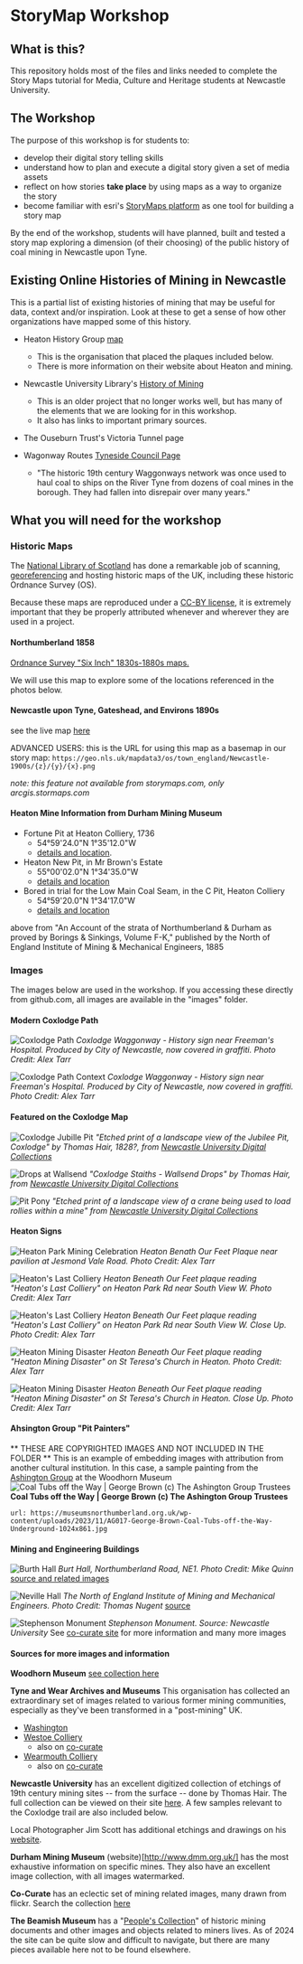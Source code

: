 # StoryMap Workshop

## What is this?
This repository holds most of the files and links needed to complete the Story Maps tutorial for Media, Culture and Heritage students at Newcastle University.

## The Workshop
The purpose of this workshop is for students to:
* develop their digital story telling skills
* understand how to plan and execute a digital story given a set of media assets
* reflect on how stories __take place__ by using maps as a way to organize the story
* become familiar with esri's [StoryMaps platform](https://storymaps.arcgis.com/) as one tool for building a story map

By the end of the workshop, students will have planned, built and tested a story map exploring a dimension (of their choosing) of the public history of coal mining in Newcastle upon Tyne.

## Existing Online Histories of Mining in Newcastle
This is a partial list of existing histories of mining that may be useful for data, context and/or inspiration. Look at these to get a sense of how other organizations have mapped some of this history.

* Heaton History Group [map](https://heatonhistorygroup.org/where/)
    * This is the organisation that placed the plaques included below.
    * There is more information on their website about Heaton and mining.
* Newcastle University Library's [History of Mining](https://www.ncl.ac.uk/webtemplate/libraryassets/external/education-outreach-mining/index.php)
    * This is an older project that no longer works well, but has many of the elements that we are looking for in this workshop.
    * It also has links to important primary sources.

* The Ouseburn Trust's Victoria Tunnel page

* Wagonway Routes [Tyneside Council Page](https://my.northtyneside.gov.uk/category/244/waggonways-routes)
    * "The historic 19th century Waggonways network was once used to haul coal to ships on the River Tyne from dozens of coal mines in the borough. They had fallen into disrepair over many years."



## What you will need for the workshop

### Historic Maps
The [National Library of Scotland](https://maps.nls.uk/) has done a remarkable job of scanning, [georeferencing](https://en.wikipedia.org/wiki/Georeferencing "the process where a scanned image is transformed and bound to modern spatial data") and hosting historic maps of the UK, including these historic Ordnance Survey (OS).

Because these maps are reproduced under a [CC-BY license](https://creativecommons.org/share-your-work/cclicenses/), it is extremely important that they be properly attributed whenever and wherever they are used in a project.

#### Northumberland 1858
[Ordnance Survey "Six Inch" 1830s-1880s maps.](https://maps.nls.uk/geo/explore/#zoom=13.0&lat=54.98140&lon=-1.61307&layers=257&b=9&o=100)

We will use this map to explore some of the locations referenced in the photos below.

#### Newcastle upon Tyne, Gateshead, and Environs 1890s
see the live map [here](https://maps.nls.uk/geo/explore/#zoom=16.8&lat=54.97521&lon=-1.59643&layers=117746211&b=3&o=100)

ADVANCED USERS: this is the URL for using this map as a basemap in our story map:
` https://geo.nls.uk/mapdata3/os/town_england/Newcastle-1900s/{z}/{y}/{x}.png `

_note: this feature not available from storymaps.com, only arcgis.stormaps.com_

#### Heaton Mine Information from Durham Mining Museum
* Fortune Pit at Heaton Colliery, 1736
    * 54°59'24.0"N 1°35'12.0"W
    * [details and location](http://www.dmm.org.uk/borings/f-k_177.htm). 
* Heaton New Pit, in Mr Brown's Estate 
    * 55°00'02.0"N 1°34'35.0"W
    * [details and location](http://www.dmm.org.uk/borings/f-k_176.htm)
* Bored in trial for the Low Main Coal Seam, in the C Pit, Heaton Colliery
    * 54°59'20.0"N 1°34'17.0"W
    * [details and location](http://www.dmm.org.uk/borings/f-k_180.htm)

above from "An Account of the strata of Northumberland & Durham as proved by Borings & Sinkings, Volume F-K," published by the North of England Institute of Mining & Mechanical Engineers, 1885


### Images

The images below are used in the workshop. If you accessing these directly from github.com, all images are available in the "images" folder.

#### Modern Coxlodge Path
![Coxlodge Path](/images/Coxlodge_History_Map_tags.jpeg)
_Coxlodge Waggonway - History sign near Freeman's Hospital. Produced by City of Newcastle, now covered in graffiti. Photo Credit: Alex Tarr_

![Coxlodge Path Context](/images/Coxlodge_HistorySign_withTrail.jpeg)
_Coxlodge Waggonway - History sign near Freeman's Hospital. Produced by City of Newcastle, now covered in graffiti. Photo Credit: Alex Tarr_

#### Featured on the Coxlodge Map
![Coxlodge Jubille Pit](/images/Coxlodge_Jubilee_Pit_NU.png)
_"Etched print of a landscape view of the Jubilee Pit, Coxlodge" by Thomas Hair, 1828?, from [Newcastle University Digital Collections](https://collectionscaptured.ncl.ac.uk/digital/collection/p21051coll19/id/17/)_

![Drops at Wallsend](/images/Coxlodge_Staiths_Wallsend_Drops.jpeg)
_"Coxlodge Staiths - Wallsend Drops" by Thomas Hair, from  [Newcastle University Digital Collections](https://cdm21051.contentdm.oclc.org/digital/collection/p21051coll19/id/23/rec/3)_


![Pit Pony](/images/PitPony_NU.png)
_"Etched print of a landscape view of a crane being used to load rollies within a mine" from [Newcastle University Digital Collections](https://cdm21051.contentdm.oclc.org/digital/collection/p21051coll19/id/22/rec/54)_

#### Heaton Signs

![Heaton Park Mining Celebration](/images/HeatonPark_CoalMining.jpg)
_Heaton Benath Our Feet Plaque near pavilion at Jesmond Vale Road. Photo Credit: Alex Tarr_

![Heaton's Last Colliery](/images/Heatons_Last_Colliery.jpg
)
_Heaton Beneath Our Feet plaque reading "Heaton's Last Colliery" on Heaton Park Rd near South View W. Photo Credit: Alex Tarr_

![Heaton's Last Colliery](/images/Heatons_Last_Colliery_cu.jpg
)
_Heaton Beneath Our Feet plaque reading "Heaton's Last Colliery" on Heaton Park Rd near South View W. Close Up. Photo Credit: Alex Tarr_

![Heaton Mining Disaster](/images/HeatonDisaster.jpg
)
_Heaton Beneath Our Feet plaque reading "Heaton Mining Disaster" on St Teresa's Church in Heaton. Photo Credit: Alex Tarr_

![Heaton Mining Disaster](/images/HeatonDisaster_cu.jpg
)
_Heaton Beneath Our Feet plaque reading "Heaton Mining Disaster" on St Teresa's Church in Heaton. Close Up. Photo Credit: Alex Tarr_

#### Ahsington Group "Pit Painters"
** THESE ARE COPYRIGHTED IMAGES AND NOT INCLUDED IN THE FOLDER **
This is an example of embedding images with attribution from another cultural institution. In this case, a sample painting from the [Ashington Group](https://museumsnorthumberland.org.uk/our-collections/the-ashington-group/virtual-gallery/) at the Woodhorn Museum
![Coal Tubs off the Way | George Brown (c) The Ashington Group Trustees](https://museumsnorthumberland.org.uk/wp-content/uploads/2023/11/AG017-George-Brown-Coal-Tubs-off-the-Way-Underground-1024x861.jpg)
__Coal Tubs off the Way | George Brown (c) The Ashington Group Trustees__

`url: https://museumsnorthumberland.org.uk/wp-content/uploads/2023/11/AG017-George-Brown-Coal-Tubs-off-the-Way-Underground-1024x861.jpg`

#### Mining and Engineering Buildings
![Burth Hall](/images/Burt_Hall.jpeg)
_Burt Hall, Northumberland Road, NE1. Photo Credit: Mike Quinn_ [source and related images](https://www.geograph.org.uk/stuff/list.php?title=Burt+Hall%2C+Northumberland+Road+&gridref=NZ2564)

![Neville Hall](/images/Mining_Hall.jpeg)
_The North of England Institute of Mining and Mechanical Engineers. Photo Credit: Thomas Nugent_ [source](https://www.geograph.org.uk/photo/1111333)

![Stephenson Monument](/images/Stephenson_Monument.jpeg)
_Stephenson Monument. Source: Newcastle University_ See [co-curate site](https://co-curate.ncl.ac.uk/stephenson-memorial-westgate-road/) for more information and many more images

#### Sources for more images and information
**Woodhorn Museum** [see collection here](https://museumsnorthumberland.org.uk/woodhorn-museum/)

**Tyne and Wear Archives and Museums**
This organisation has collected an extraordinary set of images related to various former mining communities, especially as they've been transformed in a "post-mining" UK.
* [Washington](https://www.flickr.com/photos/twm_news/albums/72157646850449658/)
* [Westoe Colliery](https://www.flickr.com/photos/twm_news/albums/72157627474432609/)
    * also on [co-curate](https://co-curate.ncl.ac.uk/westoe-colliery-1909-1993/)
* [Wearmouth Colliery]( https://www.flickr.com/photos/twm_news/albums/72157627338934894/)
    * also on [co-curate](https://co-curate.ncl.ac.uk/wearmouth-colliery-1835-1993/)

**Newcastle University** has an excellent digitized collection of etchings of 19th century mining sites -- from the surface -- done by Thomas Hair. The full collection can be viewed on their site [here](https://cdm21051.contentdm.oclc.org/digital/collection/p21051coll19/search?_gl=1*1iv7d99*_ga*MTAwMDI2MTM5Mi4xNzAyNjA2NTE4*_ga_T1LDLFZBFY*MTcxMDIzNDg5NS4xLjEuMTcxMDIzNDkwOC4wLjAuMA..). A few samples relevant to the Coxlodge trail are also included below.

Local Photographer Jim Scott has additional etchings and drawings on his [website](https://www.jimscott.co.uk/Collieries/000_Collieries_gallery.html).

**Durham Mining Museum** (website)[http://www.dmm.org.uk/] has the most exhaustive information on specific mines. They also have an excellent image collection, with all images watermarked.

**Co-Curate** has an eclectic set of mining related images, many drawn from flickr. Search the collection [here](https://co-curate.ncl.ac.uk/resources/add/search/?q=miner&specific_region=)


**The Beamish Museum** has a "[People's Collection](http://collections.beamish.org.uk/)" of historic mining documents and other images and objects related to miners lives. As of 2024 the site can be quite slow and difficult to navigate, but there are many pieces available here not to be found elsewhere.